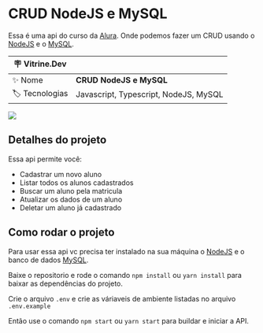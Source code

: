 # CRUD NodeJS e MySQL

Essa é uma api do curso da [Alura](https://www.alura.com.br/). Onde podemos fazer um CRUD usando o [NodeJS](https://nodejs.org/en/) e o [MySQL](https://www.mysql.com/).

| :placard: Vitrine.Dev |     |
| -------------  | --- |
| :sparkles: Nome        | **CRUD NodeJS e MySQL**
| :label: Tecnologias | Javascript, Typescript, NodeJS, MySQL

![](https://programathor.com.br/blog/wp-content/uploads/2018/08/o-que-%C3%A9-api.jpg#vitrinedev)

## Detalhes do projeto

Essa api permite você:

- Cadastrar um novo aluno
- Listar todos os alunos cadastrados
- Buscar um aluno pela matricula
- Atualizar os dados de um aluno
- Deletar um aluno já cadastrado

## Como rodar o projeto

Para usar essa api vc precisa ter instalado na sua máquina o [NodeJS](https://nodejs.org/en/) e o banco de dados [MySQL](https://www.mysql.com/).

Baixe o repositorio e rode o comando `npm install` ou `yarn install` para baixar as dependências do projeto.

Crie o arquivo `.env` e crie as váriaveis de ambiente listadas no arquivo `.env.example`

Então use o comando `npm start` ou `yarn start` para buildar e iniciar a API.
